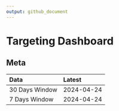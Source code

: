 ```yaml
---
output: github_document
---
```


# Targeting Dashboard



## Meta


|Data           |Latest     |
|:--------------|:----------|
|30 Days Window |2024-04-24 |
|7 Days Window  |2024-04-24 |
